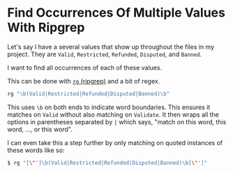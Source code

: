 # Find Occurrences Of Multiple Values With Ripgrep

Let's say I have a several values that show up throughout the files in my
project. They are `Valid`, `Restricted`, `Refunded`, `Disputed`, and `Banned`.

I want to find all occurrences of each of these values.

This can be done with [`rg` (ripgrep)](https://github.com/BurntSushi/ripgrep)
and a bit of regex.

```bash
rg "\b(Valid|Restricted|Refunded|Disputed|Banned)\b"
```

This uses `\b` on both ends to indicate word boundaries. This ensures it
matches on `Valid` without also matching on `Validate`. It then wraps all the
options in parentheses separated by `|` which says, "match on this word, this
word, ..., or this word".

I can even take this a step further by only matching on quoted instances of
these words like so:

```bash
$ rg "[\"']\b(Valid|Restricted|Refunded|Disputed|Banned)\b[\"']"
```
